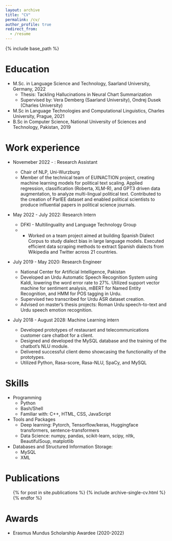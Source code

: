 ```yaml
---
layout: archive
title: "CV"
permalink: /cv/
author_profile: true
redirect_from:
  - /resume
---
```


{% include base_path %}

Education
======
* M.Sc. in Language Science and Technology, Saarland University, Germany, 2022
  * Thesis: Tackling Hallucinations in Neural Chart Summarization 
  * Supervised by: Vera Demberg (Saarland University), Ondrej Dusek (Charles University)
* M.Sc in Language Technologies and Computational Linguistics, Charles University, Prague, 2021 
* B.Sc in Computer Science, National University of Sciences and Technology, Pakistan, 2019 

Work experience
======
* Novemeber 2022 - : Research Assistant
  * Chair of NLP, Uni-Wurzburg
  * Member of the technical team of EUINACTION project, creating machine learning models for political text scaling. Applied regression, classification (Roberta, XLM-R), and GPT3 driven data augmentation, to analyze multi-lingual political text. Contributed to the creation of ParlEE dataset and enabled political scientists to produce influential papers in political
science journals.

* May 2022 - July 2022: Research Intern
  * DFKI - Multilinguality and Language Technology Group
  * - Worked on a team project aimed at building Spanish Dialect Corpus to study dialect bias in large language models. Executed efficient data scraping methods to extract Spanish dialects from Wikipedia and Twitter across 21 countries.

* July 2019 - May 2020: Research Engineer
  * National Center for Artificial Intelligence, Pakistan
  * Developed an Urdu Automatic Speech Recognition System using Kaldi, lowering the word error rate to 27%. Utilized support vector machine for sentiment analysis, mBERT for Named Entity Recognition, and HMM for POS tagging in Urdu. 
  * Supervised two transcribed for Urdu ASR dataset creation.
  * Advised on master’s thesis projects: Roman Urdu speech-to-text and Urdu speech emotion recognition.

* July 2018 - August 2028: Machine Learning intern
  * Developed prototypes of restaurant and telecommunications customer care chatbot for a client.
  * Designed and developed the MySQL database and the training of the chatbot’s NLU module.
  * Delivered successful client demo showcasing the functionality of the prototypes.
  * Utilized Python, Rasa-score, Rasa-NLU, SpaCy, and MySQL
  
Skills
======
* Programming
  * Python
  * Bash/Shell
  * Familiar with: C++, HTML, CSS, JavaScript
* Tools and Packages
  * Deep learning: Pytorch, Tensorflow/keras, Huggingface transformers, sentence-transformers 
  * Data Science: numpy, pandas, scikit-learn, scipy, nltk, BeautifulSoup, matplotlib
* Databases and Structured Information Storage:
  * MySQL
  * XML

Publications
======
  <ul>{% for post in site.publications %}
    {% include archive-single-cv.html %}
  {% endfor %}</ul>
  
  
Awards
======
* Erasmus Mundus Scholarship Awardee (2020-2022)

